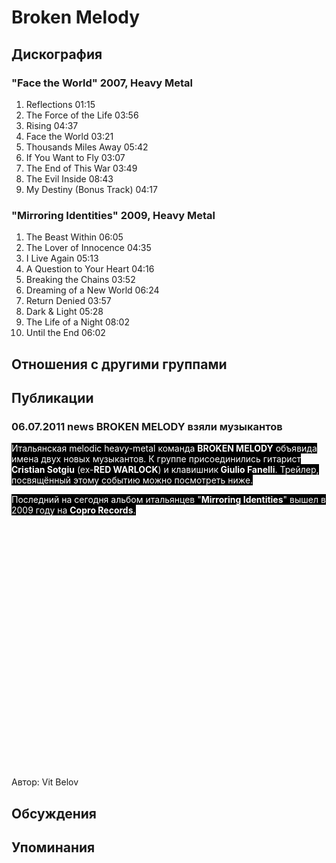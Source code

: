 # Broken Melody



## Дискография

### "Face the World" 2007, Heavy Metal

1. Reflections  01:15    
2. The Force of the Life  03:56    
3. Rising  04:37    
4. Face the World  03:21   
5. Thousands Miles Away  05:42
6. If You Want to Fly  03:07    
7. The End of This War  03:49 
8. The Evil Inside  08:43 
9. My Destiny (Bonus Track)  04:17 

### "Mirroring Identities" 2009, Heavy Metal

1. The Beast Within  06:05    
2. The Lover of Innocence  04:35  
3. I Live Again  05:13    
4. A Question to Your Heart  04:16 
5. Breaking the Chains  03:52   
6. Dreaming of a New World  06:24  
7. Return Denied  03:57    
8. Dark & Light  05:28 
9. The Life of a Night  08:02   
10. Until the End  06:02 


## Отношения с другими группами


## Публикации

### 06.07.2011 news BROKEN MELODY взяли музыкантов

<P><FONT style="BACKGROUND-COLOR: #000000" color=#ffffff>Итальянская melodic heavy-metal команда <STRONG>BROKEN MELODY</STRONG> объявида имена двух новых музыкантов. К группе присоединились гитарист <STRONG>Cristian Sotgiu</STRONG> (ex-<STRONG>RED WARLOCK</STRONG>)&nbsp;и клавишник<STRONG>&nbsp;Giulio Fanelli</STRONG>. Трейлер, посвящённый этому событию можно посмотреть ниже.</FONT></P>
<P><FONT style="BACKGROUND-COLOR: #000000" color=#ffffff>Последний на сегодня альбом итальянцев "<STRONG>Mirroring Identities</STRONG>" вышел в 2009 году на <STRONG>Copro Records</STRONG>.</FONT></P>
<P>
<CENTER>
<OBJECT style="WIDTH: 640px; HEIGHT: 390px"><PARAM NAME="movie" VALUE="http://www.youtube.com/v/Qdr0b0-DWKg?version=3"><PARAM NAME="allowFullScreen" VALUE="true"><PARAM NAME="allowScriptAccess" VALUE="always">
<embed src="http://www.youtube.com/v/Qdr0b0-DWKg?version=3" type="application/x-shockwave-flash" allowfullscreen="true" allowScriptAccess="always" width="640" height="390"></OBJECT>
<P></P></CENTER>
Автор: Vit Belov


## Обсуждения


## Упоминания


